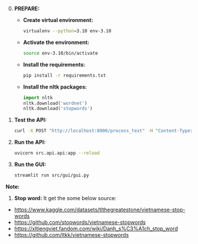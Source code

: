 0. **PREPARE:**
   - **Create virtual environment:**
     ```bash
     virtualenv --python=3.10 env-3.10
     ```
   - **Activate the environment:**
     ```bash
     source env-3.10/bin/activate
     ```
   - **Install the requirements:**
     ```bash
     pip install -r requirements.txt
     ```
   - **Install the nltk packages:**
     ```python
     import nltk
     nltk.download('wordnet')
     nltk.download('stopwords')
     ```

5. **Test the API:**
   ```bash
   curl -X POST "http://localhost:8000/process_text" -H "Content-Type: application/json" -d '{"text": "i am good."}'
   ```

6. **Run the API:**
   ```bash
   uvicorn src.api.api:app --reload
   ```

7. **Run the GUI:**
   ```bash
   streamlit run src/gui/gui.py
   ```



**Note:**

1. **Stop word:** It get the some below source:
- https://www.kaggle.com/datasets/tlthegreatestone/vietnamese-stop-words
- https://github.com/stopwords/vietnamese-stopwords
- https://xltiengviet.fandom.com/wiki/Danh_s%C3%A1ch_stop_word
- https://github.com/ltkk/vietnamese-stopwords